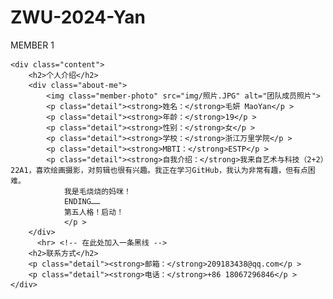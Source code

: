 # ZWU-2024-Yan
<div class="white-box">
    <div class="title">MEMBER 1</div>

    <div class="content">
        <h2>个人介绍</h2>
        <div class="about-me">
            <img class="member-photo" src="img/照片.JPG" alt="团队成员照片">
            <p class="detail"><strong>姓名：</strong>毛妍 MaoYan</p >
            <p class="detail"><strong>年龄：</strong>19</p >
            <p class="detail"><strong>性别：</strong>女</p >
            <p class="detail"><strong>学校：</strong>浙江万里学院</p >
            <p class="detail"><strong>MBTI：</strong>ESTP</p >
            <p class="detail"><strong>自我介绍：</strong>我来自艺术与科技（2+2）22A1，喜欢绘画摄影，对剪辑也很有兴趣。我正在学习GitHub，我认为非常有趣，但有点困难。
                我是毛烧烧的妈咪！
                ENDING……
                第五人格！启动！
                </p >
        </div>
          <hr> <!-- 在此处加入一条黑线 -->
        <h2>联系方式</h2>
        <p class="detail"><strong>邮箱：</strong>209183438@qq.com</p >
        <p class="detail"><strong>电话：</strong>+86 18067296846</p >
    </div>
</div>